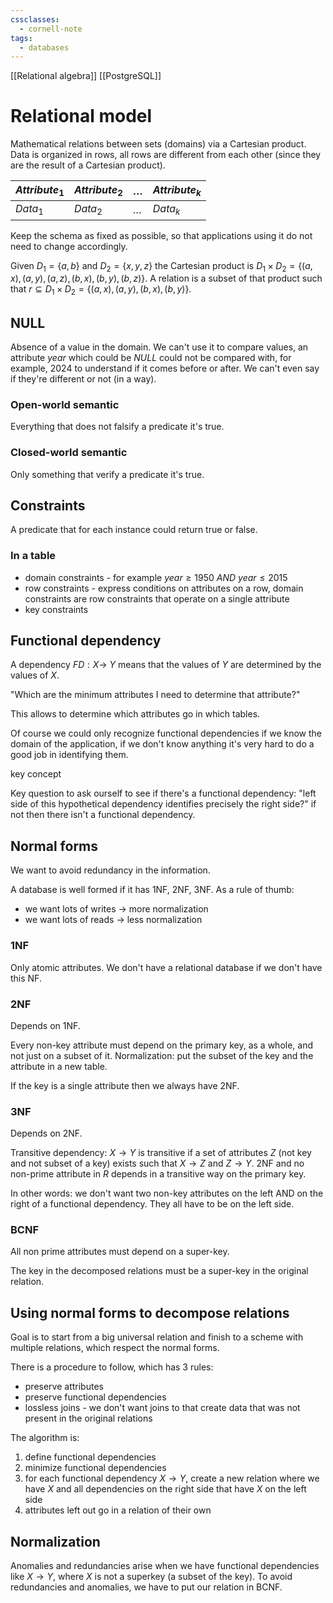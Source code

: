 ```yaml
---
cssclasses:
  - cornell-note
tags:
  - databases
---
```


[[Relational algebra]]
[[PostgreSQL]]

# Relational model

Mathematical relations between sets (domains) via a Cartesian product.
Data is organized in rows, all rows are different from each other (since they are the result of a Cartesian product).

| $Attribute_1$ | $Attribute_2$ | $\dots$ | $Attribute_k$ |
| --- | --- | --- | --- |
| $Data_1$ | $Data_2$ | $\dots$ |$Data_k$ |

Keep the schema as fixed as possible, so that applications using it do not need to change accordingly.

Given $D_1 = \{a,b\}$ and $D_2 = \{x,y,z\}$ the Cartesian product is $D_1 \times D_2 = \{(a,x),(a,y),(a,z),(b,x),(b,y),(b,z)\}$.
A relation is a subset of that product such that $r \subseteq D_1 \times D_2 = \{(a,x), (a,y), (b,x), (b, y)\}$.

## NULL

Absence of a value in the domain.
We can't use it to compare values, an attribute $year$ which could be $NULL$ could not be compared with, for example, $2024$ to understand if it comes before or after. We can't even say if they're different or not (in a way).

### Open-world semantic

Everything that does not falsify a predicate it's true.

### Closed-world semantic

Only something that verify a predicate it's true.

## Constraints

A predicate that for each instance could return true or false.

### In a table

* domain constraints - for example $year \geq 1950 \ AND \ year \leq 2015$
* row constraints - express conditions on attributes on a row, domain constraints are row constraints that operate on a single attribute
* key constraints

## Functional dependency

A dependency $FD: X \rightarrow \ Y$ means that the values of $Y$ are determined by the values of $X$.

"Which are the minimum attributes I need to determine that attribute?"

This allows to determine which attributes go in which tables.

Of course we could only recognize functional dependencies if we know the domain of the application, if we don't know anything it's very hard to do a good job in identifying them.

<aside>key concept</aside>

Key question to ask ourself to see if there's a functional dependency: "left side of this hypothetical dependency identifies precisely the right side?" if not then there isn't a functional dependency.

## Normal forms

We want to avoid redundancy in the information.

A database is well formed if it has 1NF, 2NF, 3NF.
As a rule of thumb:
* we want lots of writes $\rightarrow$ more normalization
* we want lots of reads $\rightarrow$ less normalization

### 1NF

Only atomic attributes.
We don't have a relational database if we don't have this NF.

### 2NF

Depends on 1NF.

Every non-key attribute must depend on the primary key, as a whole, and not just on a subset of it.
Normalization: put the subset of the key and the attribute in a new table.

If the key is a single attribute then we always have 2NF.

### 3NF

Depends on 2NF.

Transitive dependency: $X \rightarrow Y$ is transitive if a set of attributes $Z$ (not key and not subset of a key) exists such that $X \rightarrow Z$ and $Z \rightarrow Y$. 
2NF and no non-prime attribute in $R$ depends in a transitive way on the primary key.

In other words: we don't want two non-key attributes on the left AND on the right of a functional dependency. They all have to be on the left side.

### BCNF

All non prime attributes must depend on a super-key.

The key in the decomposed relations must be a super-key in the original relation. 

## Using normal forms to decompose relations

Goal is to start from a big universal relation and finish to a scheme with multiple relations, which respect the normal forms.

There is a procedure to follow, which has 3 rules:
* preserve attributes
* preserve functional dependencies
* lossless joins - we don't want joins to that create data that was not present in the original relations

The algorithm is:
1. define functional dependencies
2. minimize functional dependencies
3. for each functional dependency $X \rightarrow Y$, create a new relation where we have $X$ and all dependencies on the right side that have $X$ on the left side 
4. attributes left out go in a relation of their own

## Normalization

Anomalies and redundancies arise when we have functional dependencies like $X \rightarrow Y$, where $X$ is not a superkey (a subset of the key). 
To avoid redundancies and anomalies, we have to put our relation in BCNF. 


